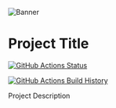![Banner](Images/Banner.png)

# Project Title

[![GitHub Actions Status](https://github.com/dagilleland/FastestNuGet/workflows/Build/badge.svg?branch=main)](https://github.com/dagilleland/FastestNuGet/actions)

[![GitHub Actions Build History](https://buildstats.info/github/chart/dagilleland/FastestNuGet?branch=main&includeBuildsFromPullRequest=false)](https://github.com/dagilleland/FastestNuGet/actions)


Project Description

